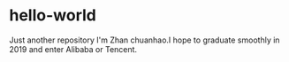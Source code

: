 # hello-world
Just another repository
I'm Zhan chuanhao.I hope to graduate smoothly in 2019 and enter Alibaba or Tencent.
